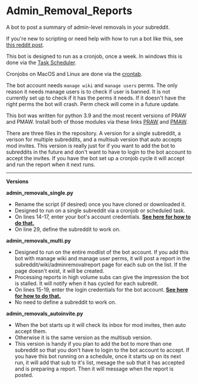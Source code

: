 # Admin_Removal_Reports

A bot to post a summary of admin-level removals in your subreddit.

If you're new to scripting or need help with how to run a bot like this, see [this reddit post](https://www.reddit.com/r/modguide/comments/s3xwbu/how_to_run_a_basic_python_script_for_reddit_from/).

This bot is designed to run as a cronjob, once a week.  In windows this is done via the [Task Scheduler](https://active-directory-wp.com/docs/Usage/How_to_add_a_cron_job_on_Windows/Scheduled_tasks_and_cron_jobs_on_Windows/index.html).  

Cronjobs on MacOS and Linux are done via the [crontab](https://betterprogramming.pub/https-medium-com-ratik96-scheduling-jobs-with-crontab-on-macos-add5a8b26c30).

The bot account needs `manage wiki` and `manage users` perms.  The only reason it needs manage users is to check if user is banned. It is not currently set up to check if it has the perms it needs.  If it doesn't have the right perms the bot will crash.  Perm check will come in a future update. 

This bot was written for python 3.9 and the most recent versions of PRAW and PMAW. Install both of those modules via these links [PRAW](http://praw.readthedocs.io) and [PMAW](https://pypi.org/project/pmaw/).

There are three files in the repository.  A version for a single subreddit, a verison for multiple subreddits, and a multisub version that auto accepts mod invites.  This version is really just for if you want to add the bot to subreddits in the future and don't want to have to login to the bot account to accept the invites.  If you have the bot set up a cronjob cycle it will accept and run the report when it next runs.

---
**Versions**

**admin_removals_single.py**
- Rename the script (if desired) once you have cloned or downloaded it. 
- Designed to run on a single subreddit via a cronjob or scheduled task.
- On lines 14-17, enter your bot's account credentials. **[See here for how to do that.](https://www.reddit.com/r/modguide/comments/s3xwbu/how_to_run_a_basic_python_script_for_reddit_from/)** 
- On line 29, define the subreddit to work on.

**admin_removals_multi.py**
- Designed to run on the entire modlist of the bot account.  If you add this bot with manage wiki and manage user perms, it will post a report in the subreddit/wiki/adminremovalreport page for each sub on the list.  If the page doesn't exist, it will be created.  
- Processing reports in high volume subs can give the impression the bot is stalled.  It will notify when it has cycled for each subredit. 
- On lines 15-19, enter the login credentials for the bot account.  **[See here for how to do that.](https://www.reddit.com/r/modguide/comments/s3xwbu/how_to_run_a_basic_python_script_for_reddit_from/)** 
- No need to define a subreddit to work on.  

**admin_removals_autoinvite.py**
- When the bot starts up it will check its inbox for mod invites, then auto accept them. 
- Otherwise it is the same version as the multisub version.
- This version is handy if you plan to add the bot to more than one subreddit so that you don't have to login to the bot account to accept.  If you have this bot running on a schedule, once it starts up on its next run, it will add that sub to it's list, mesage the sub that it has accepted and is preparing a report.  Then it will message when the report is posted. 


